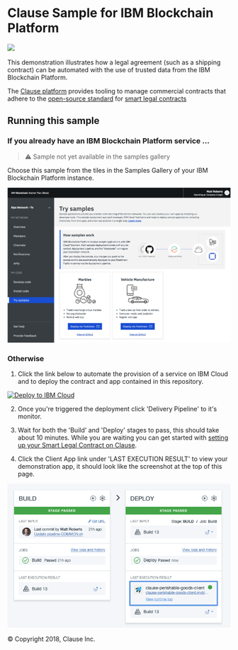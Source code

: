 # Clause Sample for IBM Blockchain Platform

<img src="docs/app.png" width="750">

This demonstration illustrates how a legal agreement (such as a shipping contract) can be automated with the use of trusted data from the IBM Blockchain Platform.

The [Clause platform](https://clause.io) provides tooling to manage commercial contracts that adhere to the [open-source standard](https://accordproject.org) for [smart legal contracts](https://medium.com/@Clause/really-smart-and-legal-contracts-a77fcd1d0d10)

## Running this sample

### If you already have an IBM Blockchain Platform service ...

> :warning: Sample not yet available in the samples gallery

Choose this sample from the tiles in the Samples Gallery of your IBM Blockchain Platform instance. 

<img src="docs/samples.png" width="750">

### Otherwise

1. Click the link below to automate the provision of a service on IBM Cloud and to deploy the contract and app contained in this repository.

[![Deploy to IBM Cloud](https://bluemix.net/deploy/button.png)](https://console.bluemix.net/devops/setup/deploy/?repository=https%3A//github.com/clauseHQ/demo-clause-ibm-perishable-goods&branch=master&env_id=ibm%3Ayp%3Aus-south&deploy-region=ibm%3Ayp%3Aus-south)

2. Once you're triggered the deployment click 'Delivery Pipeline' to it's monitor. 

3. Wait for both the 'Build' and 'Deploy' stages to pass, this should take about 10 minutes. While you are waiting you can get started with [setting up your Smart Legal Contract on Clause](https://clause.elevio.help/en/articles/48).

4. Click the Client App link under 'LAST EXECUTION RESULT' to view your demonstration app, it should look like the screenshot at the top of this page.

<img src="docs/pipeline.png" width="750">

&copy; Copyright 2018, Clause Inc. 
